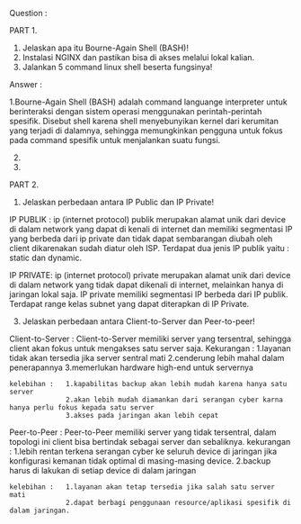 Question :

PART 1.
1. Jelaskan apa itu Bourne-Again Shell (BASH)!
2. Instalasi NGINX dan pastikan bisa di akses melalui lokal kalian.
3. Jalankan 5 command linux shell beserta fungsinya!

Answer :

1.Bourne-Again Shell (BASH) adalah command languange interpreter untuk berinteraksi dengan sistem operasi menggunakan perintah-perintah spesifik.
Disebut shell karena shell menyebunyikan kernel dari kerumitan yang terjadi di dalamnya, sehingga memungkinkan pengguna untuk fokus pada command
spesifik untuk menjalankan suatu fungsi.

2.

3.

PART 2.
1. Jelaskan perbedaan antara IP Public dan IP Private!

IP PUBLIK :
  ip (internet protocol) publik merupakan alamat unik dari device di dalam network yang dapat di kenali di internet dan memiliki segmentasi IP yang berbeda
  dari ip private dan tidak dapat sembarangan diubah oleh client dikarenakan sudah diatur oleh ISP. Terdapat dua jenis IP publik yaitu : static dan dynamic.
  
IP PRIVATE:
  ip (internet protocol) private merupakan alamat unik dari device di dalam network yang tidak dapat dikenali di internet, melainkan hanya di jaringan lokal saja.
  IP private memiliki segmentasi IP berbeda dari IP publik. Terdapat range kelas subnet yang dapat diterapkan di IP Private.

3. Jelaskan perbedaan antara Client-to-Server dan Peer-to-peer!

  Client-to-Server :
    Client-to-Server memiliki server yang tersentral, sehingga client akan fokus untuk mengakses satu server saja.
    Kekurangan :  1.layanan tidak akan tersedia jika server sentral mati
                  2.cenderung lebih mahal dalam penerapannya
                  3.memerlukan hardware high-end untuk servernya
                  
    kelebihan :   1.kapabilitas backup akan lebih mudah karena hanya satu server
                  2.akan lebih mudah diamankan dari serangan cyber karna hanya perlu fokus kepada satu server
                  3.akses pada jaringan akan lebih cepat
                  
  Peer-to-Peer :
    Peer-to-Peer memiliki server yang tidak tersentral, dalam topologi ini client bisa bertindak sebagai server dan sebaliknya.
    kekurangan :  1.lebih rentan terkena serangan cyber ke seluruh device di jaringan jika konfigurasi kemanan tidak optimal di masing-masing device.
                  2.backup harus di lakukan di setiap device di dalam jaringan
                  
    kelebihan :   1.layanan akan tetap tersedia jika salah satu server mati
                  2.dapat berbagi penggunaan resource/aplikasi spesifik di dalam jaringan.
                               
    
    
    
